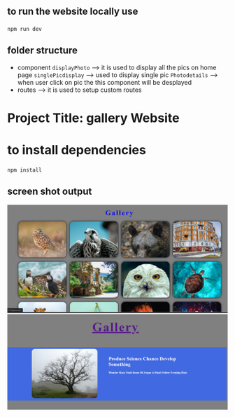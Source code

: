 ## to run the website locally use 
`npm run dev`

## folder structure 
 * component 
            `displayPhoto` --> it is used to display all the pics on home page 
            `singlePicdisplay` --> used to display single pic 
            `Photodetails` --> when user click on pic the this component will be desplayed 
* routes 
 --> it is used to setup custom routes 
 

# Project Title: gallery Website

# to install dependencies 
`npm install`

## screen shot output 
![Alt text](<Screenshot 2024-02-01 144315.png>)
![Alt text](<Screenshot 2024-02-01 144332.png>)